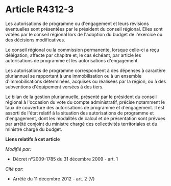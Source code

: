 # Article R4312-3

Les autorisations de programme ou d'engagement et leurs révisions éventuelles sont présentées par le président du conseil
régional. Elles sont votées par le conseil régional lors de l'adoption du budget de l'exercice ou des décisions
modificatives.

Le conseil régional ou la commission permanente, lorsque celle-ci a reçu délégation, affecte par chapitre et, le cas échéant,
par article les autorisations de programme et les autorisations d'engagement.

Les autorisations de programme correspondent à des dépenses à caractère pluriannuel se rapportant à une immobilisation ou à
un ensemble d'immobilisations déterminées, acquises ou réalisées par la région, ou à des subventions d'équipement versées à
des tiers.

Le bilan de la gestion pluriannuelle, présenté par le président du conseil régional à l'occasion du vote du compte
administratif, précise notamment le taux de couverture des autorisations de programme et d'engagement. Il est assorti de
l'état relatif à la situation des autorisations de programme et d'engagement, dont les modalités de calcul et de présentation
sont prévues par arrêté conjoint du ministre chargé des collectivités territoriales et du ministre chargé du budget.

**Liens relatifs à cet article**

_Modifié par_:

  - Décret n°2009-1785 du 31 décembre 2009 - art. 1

_Cité par_:

  - Arrêté du 11 décembre 2012 - art. 2 (V)
